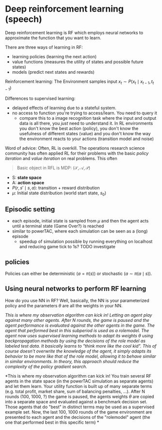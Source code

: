 # Deep reinforcement learning (speech)
Deep reinforcement learning is RF which employs neural networks to approximate the function that you want to learn.

There are three ways of learning in RF:

-	learning policies (learning the next action)
-	value functions (measures the utility of states and possible future states)
-	models (predict next states and rewards)

Reinforcement learning: The Environment samples input $x_t \sim P(x_t \mid x_{t-1},t_{t-1})$

Differences to supervised learning:
- delayed effects of learning due to a stateful system.
- no access to function you're trying to access/learn. You need to query it
    - compare this to a image recognition task where the input and output data is all there, you *just* need to understand it. In RL environments you don't know the best action (policy), you don't know the usefulness of different states (value) and you don't know the way the environment reacts to your actions (transition model and noise)

Word of advice: Often, RL is overkill. The operations research science community has often applied RL for their problems with the basic *policy iteration* and *value iteration* on real problems. This often

> Basic object in RFL is MDP: $(\mathcal{S},\mathcal{A},\mathcal{P})$

- S: **state space**
- A: **action space**
- $P(r,s' \mid s,a)$: transition + reward distribution
- $\mu$: Initial state distribution (world start state, $s_0$)

## Episodic setting

- each episode, initial state is sampled from $\mu$ and then the agent acts until a terminal state (Game Over?) is reached
- similar to powerTAC, where each simulation can be seen as a (long) episode
    - speedup of simulation possible by running everything on localhost and reducing game tick to 1s? TODO investigate

## policies

Policies can either be deterministic ($a=\pi(s)$) or stochastic ($a \sim \pi(a\mid s)$).

## Using neural networks to perform RF learning

How do you use NN in RF? Well, basically, the NN is your parameterized policy and the parameters $\theta$ are all the weights in your NN.

*This is where my observation algorithm can kick in! Letting an agent play against many other agents. After N rounds, the game is paused and the agent performance is evaluated against the other agents in the game. The agent that performed best in this subperiod is used as a rolemodel. The agent now uses supervised learning methods to adapt its weights $\theta$ using backpropagation methods by using the decisions of the role model as labeled test data. It basically learns to "think more like the cool kid". This of course doesn't overwrite the knowledge of the agent, it simply adapts its behavior to be more like that of the role model, allowing it to behave similar in similar environments. In theory, this approach should reduce the complexity of the policy gradient search.*

*This is where my observation algorithm can kick in! You train several RF agents in the state space (in the powerTAC simulation as separate agents) and let them learn. Your utility function is built up of many separate terms (e.g. total profit, market share, sum of balancing penalties, ...). After N rounds (100, 1000, ?) the game is paused, the agents weights $\theta$ are copied into a separate space and evaluated against a benchmark decision set. Those agents that do "best" in distinct terms may be used as a supervised example set. Now, the last 100, 1000 rounds of the game environment are presented to each agent and the decisions of the "rolemodel" agent (the one that performed best in this specific term) *
